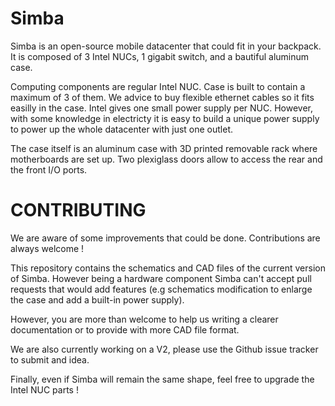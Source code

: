 # Simba
Simba is an open-source mobile datacenter that could fit in your backpack. It is composed of 3 Intel NUCs, 1 gigabit switch, and a bautiful aluminum case.

Computing components are regular Intel NUC. Case is built to contain a maximum of 3 of them.
We advice to buy flexible ethernet cables so it fits easilly in the case.
Intel gives one small power supply per NUC. However, with some knowledge in electricty it is easy to build a unique power supply to power up the whole datacenter with just one outlet.

The case itself is an aluminum case with 3D printed removable rack where motherboards are set up. Two plexiglass doors allow to access the rear and the front I/O ports.

# CONTRIBUTING

We are aware of some improvements that could be done. Contributions are always welcome !

This repository contains the schematics and CAD files of the current version of Simba. However being a hardware component Simba can't accept pull requests that would add features (e.g schematics modification to enlarge the case and add a built-in power supply).

However, you are more than welcome to help us writing a clearer documentation or to provide with more CAD file format.

We are also currently working on a V2, please use the Github issue tracker to submit and idea.

Finally, even if Simba will remain the same shape, feel free to upgrade the Intel NUC parts !
